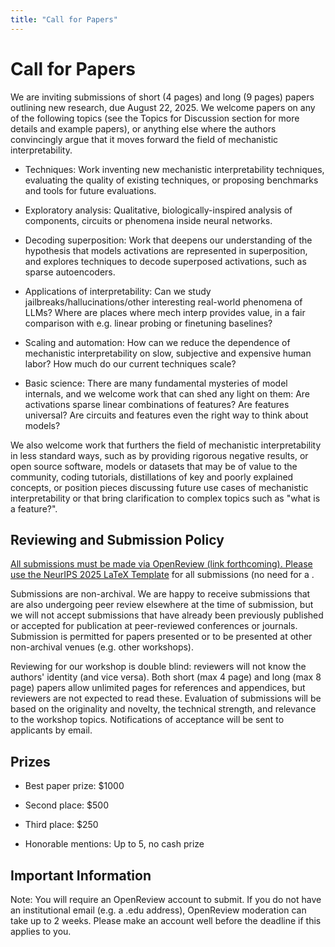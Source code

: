 ```yaml
---
title: "Call for Papers"
---
```


# Call for Papers

We are inviting submissions of short (4 pages) and long (9 pages) papers outlining new research, due August 22, 2025. We welcome papers on any of the following topics (see the Topics for Discussion section for more details and example papers), or anything else where the authors convincingly argue that it moves forward the field of mechanistic interpretability.

* Techniques: Work inventing new mechanistic interpretability techniques, evaluating the quality of existing techniques, or proposing benchmarks and tools for future evaluations.

* Exploratory analysis: Qualitative, biologically-inspired analysis of components, circuits or phenomena inside neural networks.

* Decoding superposition: Work that deepens our understanding of the hypothesis that models activations are represented in superposition, and explores techniques to decode superposed activations, such as sparse autoencoders.

* Applications of interpretability: Can we study jailbreaks/hallucinations/other interesting real-world phenomena of LLMs? Where are places where mech interp provides value, in a fair comparison with e.g. linear probing or finetuning baselines?

* Scaling and automation: How can we reduce the dependence of mechanistic interpretability on slow, subjective and expensive human labor? How much do our current techniques scale?

* Basic science: There are many fundamental mysteries of model internals, and we welcome work that can shed any light on them: Are activations sparse linear combinations of features? Are features universal? Are circuits and features even the right way to think about models?

We also welcome work that furthers the field of mechanistic interpretability in less standard ways, such as by providing rigorous negative results, or open source software, models or datasets that may be of value to the community, coding tutorials, distillations of key and poorly explained concepts, or position pieces discussing future use cases of mechanistic interpretability or that bring clarification to complex topics such as "what is a feature?".

## Reviewing and Submission Policy

[All submissions must be made via OpenReview (link forthcoming). Please use the NeurIPS 2025 LaTeX Template](https://www.google.com/url?q=https://media.neurips.cc/Conferences/NeurIPS2025/Styles.zip&sa=D&source=editors&ust=1752052205390873&usg=AOvVaw1uicVepxXCzAGNeMDOrLt3) for all submissions (no need for a .

Submissions are non-archival. We are happy to receive submissions that are also undergoing peer review elsewhere at the time of submission, but we will not accept submissions that have already been previously published or accepted for publication at peer-reviewed conferences or journals. Submission is permitted for papers presented or to be presented at other non-archival venues (e.g. other workshops).

Reviewing for our workshop is double blind: reviewers will not know the authors' identity (and vice versa). Both short (max 4 page) and long (max 8 page) papers allow unlimited pages for references and appendices, but reviewers are not expected to read these. Evaluation of submissions will be based on the originality and novelty, the technical strength, and relevance to the workshop topics. Notifications of acceptance will be sent to applicants by email.

## Prizes

* Best paper prize: $1000

* Second place: $500

* Third place: $250

* Honorable mentions: Up to 5, no cash prize

## Important Information

Note: You will require an OpenReview account to submit. If you do not have an institutional email (e.g. a .edu address), OpenReview moderation can take up to 2 weeks. Please make an account well before the deadline if this applies to you.